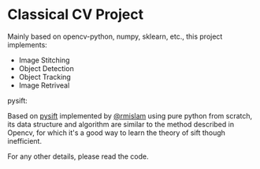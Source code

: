 #  Classical CV Project 

Mainly based on opencv-python, numpy, sklearn, etc., this project implements:
- Image Stitching
- Object Detection
- Object Tracking
- Image Retriveal

pysift:

Based on [pysift](https://github.com/rmislam/PythonSIFT) implemented by [@rmislam](https://github.com/rmislam/) using pure python from scratch, its data structure and algorithm are similar to the method described in Opencv, for which it's a good way to learn the theory of sift though inefficient.

For any other details, please read the code.